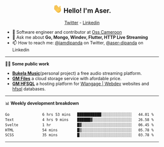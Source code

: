 <h2 align="center"> <img src="https://github.com/gabriel-TheCode/gabriel-TheCode/blob/master/gifs/Hi.gif" width="30px"> Hello! I'm Aser.</h2>
<p align="center">
  <a href="https://twitter.com/iamdipanda">Twitter</a> - 
  <a href="https://www.linkedin.com/in/aser-dipanda/">Linkedin</a>
</p>


- 🔭 Software engineer and contributor at [Oss Cameroon](https://github.com/osscameroon)
- 💬 Ask me about **Go, Mongo, Windev, Flutter, HTTP Live Streaming**
- 📫 How to reach me: [@iamdipanda](https://twitter.com/iamdipanda) on Twitter, [@aser-dipanda](https://www.linkedin.com/in/aser-dipanda/) on Linkedin

-------

👨‍💻 **Some public work**

- **[Bukela Music](https://music.bukela.co)**(personal project) a free audio streaming platform. 
- **[GM Files](https://gamesmania.io)** a cloud storage service with afordable price.
- **[GM HFSQL](https://gamesmania.io)** a hosting platform for [Wlangage | Webdev](https://pcsoft.fr/webdev/index.html) websites and [hfsql](https://pcsoft.fr/accueilpub/hfsql.htm) databases.
-------

📊 **Weekly development breakdown**

<!--START_SECTION:waka-->

```txt
Go               6 hrs 53 mins   ███████████░░░░░░░░░░░░░░   44.01 %
Text             4 hrs 9 mins    ██████▓░░░░░░░░░░░░░░░░░░   26.58 %
Svelte           1 hr            █▓░░░░░░░░░░░░░░░░░░░░░░░   06.45 %
HTML             54 mins         █▒░░░░░░░░░░░░░░░░░░░░░░░   05.78 %
SCSS             35 mins         █░░░░░░░░░░░░░░░░░░░░░░░░   03.78 %
```

<!--END_SECTION:waka-->

-------
